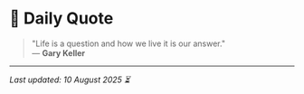 # 📜 Daily Quote

> "Life is a question and how we live it is our answer."  
> — **Gary Keller**

---

_Last updated: 10 August 2025 ⏳_
